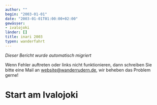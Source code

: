 ```yaml
---
author: ""
begin: "2003-01-01"
date: "2003-01-01T01:00:00+02:00"
gewässer:
- ivalojoki
länder: []
title: inari 2003
typen: wanderfahrt
---
```



*Dieser Bericht wurde automatisch migriert*

Wenn Fehler auftreten oder links nicht funktionieren, dann schreiben Sie bitte eine Mail an website@wanderrudern.de, wir beheben das Problem gerne!



# Start am Ivalojoki


